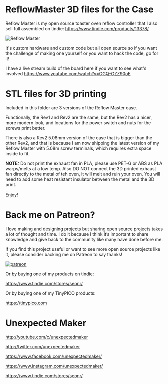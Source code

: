 # ReflowMaster 3D files for the Case

Reflow Master is my open source toaster oven reflow controller that I also sell full assembled on tindie:
https://www.tindie.com/products/13378/

![Reflow Master](http://3sprockets.com.au/um/projects/reflowmaster/Pict_01.jpg)

It's custom hardware and custom code but all open source so if you want the challenge of making one yourself or you want to hack the code, go for it!

I have a live stream build of the board here if you want to see what's involved
https://www.youtube.com/watch?v=OGQ-GZZ90oE


# STL files for 3D printing

Included in this folder are 3 versions of the Reflow Master case.

Functionally, the Rev1 and Rev2 are the same, but the Rev2 has a nicer, more modern look, and locations for the power switch and nuts for the screws print better.

There is also a Rev2 5.08mm version of the case that is bigger than the other Rev2, and that is because I am now shipping the latest version of my Reflow Master with 5.08m screw terminals, which requires extra space inside to fit.

**NOTE:** Do not print the exhaust fan in PLA, please use PET-G or ABS as PLA warps/melts at a low temp. Also DO NOT connect the 3D printed exhaust fan directly to the metal of teh oven, it will melt and ruin your oven. You will need to add some heat resistant insulator between the metal and the 3D print. 

Enjoy!

# Back me on Patreon?
I love making and designing projects but sharing open source projects takes a lot of thought and time. I do it because I think it’s important to share knowledge and give back to the community like many have done before me.

If you find this project useful or want to see more open source projects like it, please consider backing me on Patreon to say thanks!

[![patreon](http://3sprockets.com.au/um/PatreonSmall.jpg)](https://www.patreon.com/unexpectedmaker)

Or by buying one of my products on tindie:

https://www.tindie.com/stores/seonr/

Or by buying one of my TinyPICO products:

https://tinypico.com

# Unexpected Maker
http://youtube.com/c/unexpectedmaker

http://twitter.com/unexpectedmaker

https://www.facebook.com/unexpectedmaker/

https://www.instagram.com/unexpectedmaker/

https://www.tindie.com/stores/seonr/

